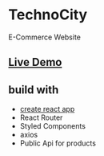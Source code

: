 
# TechnoCity

 E-Commerce Website

## [Live Demo](https://techno-city-ecommerce.vercel.app/home-appliances)

## build with

* [create react app](https://github.com/facebook/create-react-app)
* React Router
* Styled Components
* axios
* Public Api for products
